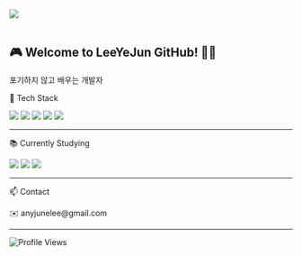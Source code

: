 <div align="Left">
  <img src="https://github.com/user-attachments/assets/3716e1e6-4df7-4ac0-96cf-22df0320e317" style="Size: 100px;" />
</div>

<br/>

<h2 align="Left">🎮 Welcome to LeeYeJun GitHub! 👨‍💻</h2>
<p align="Left">포기하지 않고 배우는 개발자</p>

🧰 Tech Stack
<p align="Left">
  <img src="https://img.shields.io/badge/Unity-000000?style=for-the-badge&logo=unity&logoColor=white"/>
  <img src="https://img.shields.io/badge/HTML5-E34F26?style=for-the-badge&logo=html5&logoColor=white"/>
  <img src="https://img.shields.io/badge/CSS-1572B6?style=for-the-badge&logo=css3&logoColor=white"/>
  <img src="https://img.shields.io/badge/C%23-239120?style=for-the-badge&logo=c-sharp&logoColor=white"/>
  <img src="https://img.shields.io/badge/Python-3776AB?style=for-the-badge&logo=python&logoColor=white"/>
</p>

---

📚 Currently Studying
<p align="Left">
  <img src="https://img.shields.io/badge/C%23-239120?style=for-the-badge&logo=c-sharp&logoColor=white"/>
  <img src="https://img.shields.io/badge/SQL-003B57?style=for-the-badge&logo=sqlite&logoColor=white"/>
  <img src="https://img.shields.io/badge/Python-3776AB?style=for-the-badge&logo=python&logoColor=white"/>
</p>

---

📫 Contact
<p align="Left">
  ✉️ anyjunelee@gmail.com
</p>

---

<div align="Left">
  <img src="https://komarev.com/ghpvc/?username=oka1313&style=flat-square&color=blue" alt="Profile Views"/>
</div>
